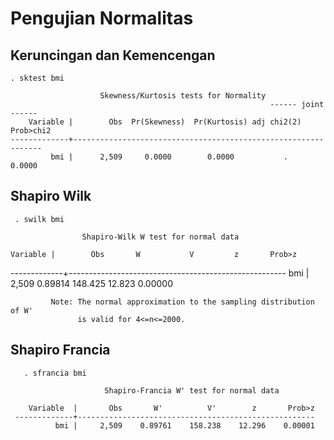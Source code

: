 # Pengujian Normalitas

## Keruncingan dan Kemencengan
    . sktest bmi

                        Skewness/Kurtosis tests for Normality
                                                              ------ joint ------
        Variable |        Obs  Pr(Skewness)  Pr(Kurtosis) adj chi2(2)   Prob>chi2
    -------------+---------------------------------------------------------------
             bmi |      2,509     0.0000        0.0000           .         0.0000


## Shapiro Wilk
     . swilk bmi

                    Shapiro-Wilk W test for normal data

    Variable |        Obs       W           V         z       Prob>z
-------------+------------------------------------------------------
         bmi |      2,509    0.89814    148.425    12.823    0.00000

             Note: The normal approximation to the sampling distribution of W'
                   is valid for 4<=n<=2000.

## Shapiro Francia
       . sfrancia bmi

                         Shapiro-Francia W' test for normal data

        Variable  |       Obs       W'          V'        z       Prob>z
     -------------+-----------------------------------------------------
              bmi |     2,509    0.89761    158.238    12.296    0.00001
